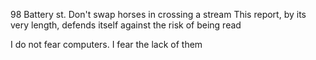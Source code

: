 98 Battery st.
Don't swap horses in crossing a stream
This report, by its very length, defends itself against the risk of being read

I do not fear computers. I fear the lack of them
